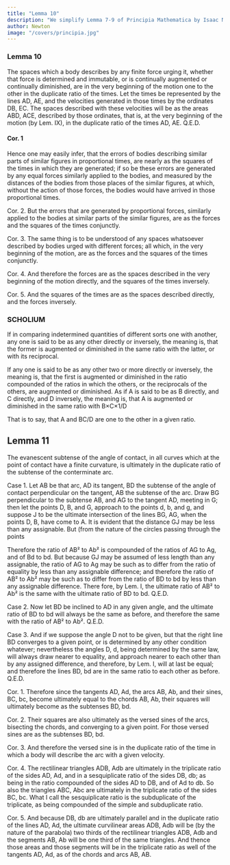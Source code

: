 ```yaml
---
title: "Lemma 10"
description: "We simplify Lemma 7-9 of Principia Mathematica by Isaac Newton"
author: Newton
image: "/covers/principia.jpg"
---
```




### Lemma 10


The spaces which a body describes by any finite force urging it, whether that force is determined and immutable, or is continually augmented or continually diminished, are in the very beginning of the motion one to the other in the duplicate ratio of the times.
Let the times be represented by the lines AD, AE, and the velocities generated in those times by the ordinates DB, EC. The spaces described with these velocities will be as the areas ABD, ACE, described by those ordinates, that is, at the very beginning of the motion (by Lem. IX), in the duplicate ratio of the times AD, AE.   Q.E.D.


#### Cor. 1

Hence one may easily infer, that the errors of bodies describing similar parts of similar figures in proportional times, are nearly as the squares of the times in which they are generated; if so be these errors are generated by any equal forces similarly applied to the bodies, and measured by the distances of the bodies from those places of the similar figures, at which, without the action of those forces, the bodies would have arrived in those proportional times.

Cor. 2. But the errors that are generated by proportional forces, similarly applied to the bodies at similar parts of the similar figures, are as the forces and the squares of the times conjunctly.

Cor. 3. The same thing is to be understood of any spaces whatsoever described by bodies urged with different forces; all which, in the very beginning of the motion, are as the forces and the squares of the times conjunctly.

Cor. 4. And therefore the forces are as the spaces described in the very beginning of the motion directly, and the squares of the times inversely.

Cor. 5. And the squares of the times are as the spaces described directly, and the forces inversely.




### SCHOLIUM


If in comparing indetermined quantities of different sorts one with another, any one is said to be as any other directly or inversely, the meaning is, that the former is augmented or diminished in the same ratio with the latter, or with its reciprocal. 

If any one is said to be as any other two or more directly or inversely, the meaning is, that the first is augmented or diminished in the ratio compounded of the ratios in which the others, or the reciprocals of the others, are augmented or diminished. As if A is said to be as B directly, and C directly, and D inversely, the meaning is, that A is augmented or diminished in the same ratio with 
B×C×1/D

That is to say, that A and BC/D are one to the other in a given ratio.



## Lemma 11


The evanescent subtense of the angle of contact, in all curves which at the point of contact have a finite curvature, is ultimately in the duplicate ratio of the subtense of the conterminate arc.

Case 1. Let AB be that arc, AD its tangent, BD the subtense of the angle of contact perpendicular on the tangent, AB the subtense of the arc. Draw BG perpendicular to the subtense AB, and AG to the tangent AD, meeting in G; then let the points D, B, and G, approach to the points d, b, and g, and suppose J to be the ultimate intersection of the lines BG, AG, when the points D, B, have come to A. It is evident that the distance GJ may be less than any assignable. But (from the nature of the circles passing through the points

<!-- A, B, G, A, b, g) 

A
B
2
=
A
G
×
B
D
and 
A
b
2
=
A
g
×
b
d -->


Therefore the ratio of AB² to Ab² is compounded of the ratios of AG to Ag, and of Bd to bd. But because GJ may be assumed of less length than any assignable, the ratio of AG to Ag may be such as to differ from the ratio of equality by less than any assignable difference; and therefore the ratio of AB² to Ab² may be such as to differ from the ratio of BD to bd by less than any assignable difference. There fore, by Lem. I, the ultimate ratio of AB² to Ab² is the same with the ultimate ratio of BD to bd.   Q.E.D.

Case 2. Now let BD be inclined to AD in any given angle, and the ultimate ratio of BD to bd will always be the same as before, and therefore the same with the ratio of AB² to Ab².   Q.E.D.

Case 3. And if we suppose the angle D not to be given, but that the right line BD converges to a given point, or is determined by any other condition whatever; nevertheless the angles D, d, being determined by the same law, will always draw nearer to equality, and approach nearer to each other than by any assigned difference, and therefore, by Lem. I, will at last be equal; and therefore the lines BD, bd are in the same ratio to each other as before.   Q.E.D.

Cor. 1. Therefore since the tangents AD, Ad, the arcs AB, Ab, and their sines, BC, bc, become ultimately equal to the chords AB, Ab, their squares will ultimately become as the subtenses BD, bd.

Cor. 2. Their squares are also ultimately as the versed sines of the arcs, bisecting the chords, and converging to a given point. For those versed sines are as the subtenses BD, bd.

Cor. 3. And therefore the versed sine is in the duplicate ratio of the time in which a body will describe the arc with a given velocity.


Cor. 4. The rectilinear triangles ADB, Adb are ultimately in the triplicate ratio of the sides AD, Ad, and in a sesquiplicate ratio of the sides DB, db; as being in the ratio compounded of the sides AD to DB, and of Ad to db. So also the triangles ABC, Abc are ultimately in the triplicate ratio of the sides BC, bc. What I call the sesquiplicate ratio is the subduplicate of the triplicate, as being compounded of the simple and subduplicate ratio.

Cor. 5. And because DB, db are ultimately parallel and in the duplicate ratio of the lines AD, Ad, the ultimate curvilinear areas ADB, Adb will be (by the nature of the parabola) two thirds of the rectilinear triangles ADB, Adb and the segments AB, Ab will be one third of the same triangles. And thence those areas and those segments will be in the triplicate ratio as well of the tangents AD, Ad, as of the chords and arcs AB, AB.

